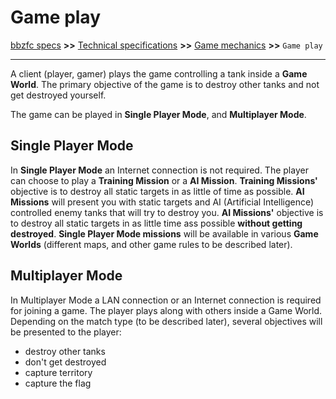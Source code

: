 # Game play

[bbzfc specs](../bbzfc_specs.md) **>>** [Technical specifications](technical_specifications.md) **>>** [Game mechanics](game_mechanics.md) **>>** `Game play`

---

A client (player, gamer) plays the game controlling a tank inside a **Game World**. The primary objective of the game is
to destroy other tanks and not get destroyed yourself.

The game can be played in **Single Player Mode**, and **Multiplayer Mode**.


## Single Player Mode

In **Single Player Mode** an Internet connection is not required. The player can choose to play a **Training Mission**
or a **AI Mission**. **Training Missions'** objective is to destroy all static targets in as little of time as possible.
**AI Missions** will present you with static targets and AI (Artificial Intelligence) controlled enemy tanks that will
try to destroy you. **AI Missions'** objective is to destroy all static targets in as little time ass possible
**without getting destroyed**. **Single Player Mode missions** will be available in various **Game Worlds** (different
maps, and other game rules to be described later).


## Multiplayer Mode

In Multiplayer Mode a LAN connection or an Internet connection is required for joining a game. The player plays along
with others inside a Game World. Depending on the match type (to be described later), several objectives will be
presented to the player:

- destroy other tanks
- don't get destroyed
- capture territory
- capture the flag
